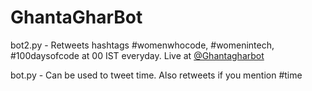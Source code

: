 # GhantaGharBot

bot2.py - Retweets hashtags #womenwhocode, #womenintech, #100daysofcode at 00 IST everyday. Live at <a href="https://twitter.com/ghantagharbot" target="_blank">@Ghantagharbot</a>

bot.py -  Can be used to tweet time. Also retweets if you mention #time 

